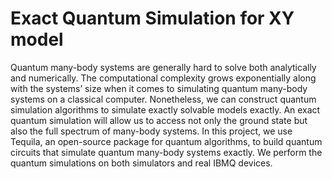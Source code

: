 # Exact Quantum Simulation for XY model
Quantum many-body systems are generally hard to solve both analytically and numerically. The computational complexity
grows exponentially along with the systems’ size when it comes to simulating quantum many-body systems on a classical
computer. Nonetheless, we can construct quantum simulation algorithms to simulate exactly solvable models exactly. An 
exact quantum simulation will allow us to access not only the ground state but also the full spectrum of many-body 
systems. In this project, we use Tequila, an open-source package for quantum algorithms, to build quantum circuits that 
simulate quantum many-body systems exactly. We perform the quantum simulations on both simulators and real IBMQ devices.